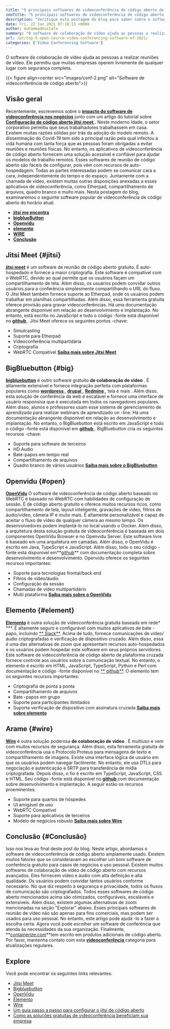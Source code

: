 ```yaml
---
title: "5 principais softwares de videoconferência de código aberto de 2021" 
seoTitle: "5 principais softwares de videoconferência de código aberto de 2021" 
description: "Verifique esta postagem do blog para saber sobre o software de videoconferência de código aberto, que inclui Jitsi Meet, BigBluebutton, Openvidu, Element e Wire." 
date: Fri, 22 Jan 2021 07:18:13 +0000
author: muhammadmustafa
summary: "O software de colaboração de vídeo ajuda as pessoas a realizar reuniões de vídeo. Ele permitiu que muitas empresas operem livremente de qualquer lugar com segurança completa." 
url: /pt/top-5-open-source-video-conferencing-software-of-2021/
categories: ['Video Conferencing Software']
---
```


O software de colaboração de vídeo ajuda as pessoas a realizar reuniões de vídeo. Ele permitiu que muitas empresas operem livremente de qualquer lugar com segurança completa.

{{< figure align=center src="images/conf-2.png" alt="Software de videoconferência de código aberto">}}


## Visão geral
Recentemente, escrevemos sobre o [ **impacto do software de videoconferência nos negócios**][1] junto com um artigo do tutorial sobre [ **Configuração de código aberto jitsi meet** ][2]**.** Neste moderno Idade, o setor corporativo permitiu que seus trabalhadores trabalhassem em casa. Existem muitas razões sólidas por trás da adoção do modelo remoto. A disseminação do Covid-19 tem sido a principal razão pela qual infectou a vida humana com tanta força que as pessoas foram obrigadas a evitar reuniões e reuniões físicas. No entanto, os aplicativos de videoconferência de código aberto fornecem uma solução acessível e confiável para ajudar os modelos de trabalho remotos.
Esses softwares de reunião de código aberto são fáceis de configurar, pois vêm com recursos de auto-hospedagem. Todas as partes interessadas podem se comunicar cara a cara, independentemente do tempo e do espaço. Juntamente com a chamada de vídeo, existem muitas outras disposições anexadas a esses aplicativos de videoconferência, como Etherpad, compartilhamento de arquivos, quadro branco e muito mais. Nesta postagem do blog, examinaremos o seguinte software popular de videoconferência de código aberto do horário atual.
* [ **jitsi me encontra** ][3]
* **[bigblueButton][4]** 
* **[Openvidu][5]** 
* **[elemento][6]** 
* [ **WIRE** ][7]
* **[Conclusão][8]** 

## Jitsi Meet {#jitsi}

[ **jitsi meet**][9] é um software de reunião de código aberto gratuito. É auto-hospedado e fornece a maior criptografia. Este software é compatível com o WebRTC, devido ao qual permite que os usuários façam um compartilhamento de tela. Além disso, os usuários podem convidar outros usuários para a conferência simplesmente compartilhando o URL do fluxo. O Jitsi Meet também fornece suporte ao Etherpad, onde os usuários podem trabalhar em planilhas compartilhadas. Além disso, essa ferramenta gratuita oferece provisão para gravar videoconferências. Há uma documentação abrangente disponível em relação ao desenvolvimento e implantação. No entanto, está escrito no JavaScript e todo o código -fonte está disponível no [**github** ][10].
Jitsi Meet oferece os seguintes pontos -chave:
  * Simulcasting
  * Suporte para Etherpad
  * Videoconferência multipartidária
  * Criptografia
  * WebRTC Compatível
[ **Saiba mais sobre Jitsi Meet** ][11]

## BigBluebutton {#big}

[ **bigbluebutton**][12] é outro software gratuito **de colaboração de vídeo** . É altamente extensível e fornece integração perfeita com plataformas populares como [ **wordpress** ][13], [ **drupal** ][14], [ **Redmine** ][15], tela e mais . Além disso, esta solução de conferência da web é escalável e fornece uma interface de usuário responsiva que é executada em todos os navegadores populares. Além disso, alunos e professores usam esse sistema de gerenciamento de aprendizado para realizar webinars de aprendizado on -line. Há uma documentação abrangente disponível em relação ao desenvolvimento e implantação. No entanto, o BigBluebutton está escrito em JavaScript e todo o código -fonte está disponível em [**github** ][16].
BigBluebutton cria os seguintes recursos -chave:
  * Suporte para software de terceiros
  * HD Audio
  * Bate-papos em tempo real
  * Compartilhamento de arquivos
  * Quadro branco de vários usuários
[ **Saiba mais sobre o BigBluebutton** ][17]

## Openvidu {#open}

[ **OpenVidu**][18] O software de videoconferência de código aberto baseado no WebRTC é baseado no WebRTC com habilidades de configuração de sessão. É de código aberto gratuito e oferece muitos recursos ricos, como compartilhamento de tela, layout inteligente, gravações de vídeo, filtros de áudio/vídeo, câmera IP e muito mais. É altamente personalizável e capaz de aceitar o fluxo de vídeo de qualquer câmera ao mesmo tempo. Os desenvolvedores podem implantá-lo no local usando o Docker. Além disso, a arquitetura desta solução gratuita de videoconferência é baseada em dois componentes OpenVidu Browser e no Openvidu Server. Este software livre é baseado em uma arquitetura em camadas. Além disso, o OpenVidu é escrito em Java, TypeScript e JavaScript. Além disso, todo o seu código -fonte está disponível em**[github][19]** com documentação completa sobre desenvolvimento e desenvolvimento.
Openvidu oferece os seguintes recursos importantes:
  * Suporte para tecnologias frontal/back end
  * Filtros de vídeo/áudio
  * Configuração da sessão
  * Chamadas de vídeo multipartidário
  * Multi plataforma
[ **Saiba mais sobre o OpenVidu** ][18]

## Elemento {#element}

[ **Elemento**][20] é outra solução de videoconferência gratuita baseada em rede* ***. É altamente seguro e configurável com muitos aplicativos de bate -papo, incluindo [** Slack**][21]. Acima de tudo, fornece comunicações de vídeo/áudio criptografadas e verificação de dispositivo cruzado. Além disso, essa é uma das alternativas de zoom que apresentam recursos auto-hospedados e os usuários podem hospedar este software em seus próprios servidores. Este software de videoconferência de código aberto de plataforma cruzada fornece controle aos usuários sobre a comunicação textual. No entanto, o elemento é escrito em HTML, JavaScript, TypeScript, Python e Perl com documentação e código -fonte disponível no [** github**][22].
O elemento tem os seguintes recursos importantes:
  * Criptografia de ponta a ponta
  * Compartilhamento de arquivos
  * Bate -papos em grupo
  * Suporte para participantes ilimitados
  * Suporta verificação de dispositivo com assinatura cruzada
[ **Saiba mais sobre elemento** ][20]

## Arame {#wire}

[ **Wire**][23] é outra solução poderosa **de colaboração de vídeo** . É multiuso e vem com muitos recursos de segurança. Além disso, esta ferramenta gratuita de videoconferência usa o Protocolo Proteus para mensagens de texto e compartilhamento de imagens. Existe uma interface lógica de usuário em que os usuários podem navegar facilmente. No entanto, ele usa DTLs para negociação e autenticação e SRTP para transferência de mídia criptografada. Depois disso, o fio é escrito em TypeScript, JavaScript, CSS e HTML. Seu código -fonte está disponível no [**github** ][24] com documentação sobre desenvolvimento e implantação.
A seguir estão os recursos proeminentes:
  * Suporte para quartos de hóspedes
  * UI amigável de uso
  * WebRTC Compatível
  * Suporte para aplicativos de terceiros
  * Modelo de negócios robusto
[ **Saiba mais sobre Wire** ][25]

## Conclusão  {#Conclusão}

Isso nos leva ao final deste post do blog. Neste artigo, abordamos o software de videoconferência de código aberto amplamente usado. Existem muitos fatores que se consideravam ao escolher um bom software de conferência gratuito para casos de negócios e uso pessoal. Existem muitos softwares de colaboração de vídeo de código aberto com recursos avançados. Eles fornecem vídeo e áudio com alta definição e alta qualidade. Os usuários podem convidar tantos usuários conforme necessário. No que diz respeito à segurança e privacidade, todos os fluxos de comunicação são criptografados. Todos esses softwares de código aberto mencionados acima são otimizados, configuráveis, escaláveis ​​e extensíveis.
Além disso, existem algumas alternativas de zoom mencionadas na seção "Explorar" abaixo. Esses principais softwares de reunião de vídeo não são apenas para fins comerciais, mas podem ser usados ​​para uso pessoal. No entanto, este artigo pode ajudá -lo a fazer a escolha certa. Agora você pode escolher um software de conferência que atenda às necessidades da sua organização. Finalmente, **[containerize.com][26]**tem escrito em produtos adicionais de código aberto. Por favor, mantenha contato com esta [**videoconferência** ][27] categoria para atualizações regulares.

## Explore
Você pode encontrar os seguintes links relevantes:
  * [Jitsi Meet][9]
  * [Bigbluebutton][12]
  * [OpenVidu][18]
  * [Elemento][20]
  * [Wire][23]
  * [Um guia passo a passo para configurar o jitsi de código aberto][2]
  * [Como as soluções gratuitas de videoconferência beneficiam sua empresa][28]



[1]: https://blog.containerize.com/video-conferencing-software/video-conferencing-apps-how-it-benefits-your-business/
[2]: https://blog.containerize.com/video-conferencing-software/how-to-set-up-open-source-jitsi-meet/
[3]: #jitsi
[4]: #big
[5]: #open
[6]: #element
[7]: #wire
[8]: #Conclusion
[9]: https://products.containerize.com/video-conferencing/jitsi
[10]: https://github.com/jitsi/jitsi-meet
[11]: https://jitsi.org/jitsi-meet/
[12]: https://products.containerize.com/video-conferencing/bigbluebutton
[13]: https://products.containerize.com/blogging/wordpress
[14]: https://products.containerize.com/content-management/drupal
[15]: https://products.containerize.com/project-management/redmine
[16]: https://github.com/bigbluebutton/bigbluebutton
[17]: https://bigbluebutton.org/
[18]: https://products.containerize.com/video-conferencing/openvidu
[19]: https://github.com/OpenVidu/openvidu
[20]: https://products.containerize.com/video-conferencing/element
[21]: https://slack.com/intl/en-pk/
[22]: https://github.com/vector-im/element-web
[23]: https://products.containerize.com/video-conferencing/wire
[24]: https://github.com/wireapp/wire-webapp
[25]: https://app.wire.com/
[26]: https://www.containerize.com/
[27]: https://products.containerize.com/video-conferencing/
[28]: https://blog.containerize.com/
